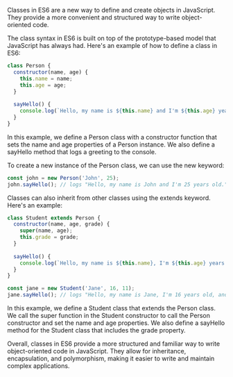 Classes in ES6 are a new way to define and create objects in JavaScript. They provide a more convenient and structured way to write object-oriented code.

The class syntax in ES6 is built on top of the prototype-based model that JavaScript has always had. Here's an example of how to define a class in ES6:

```javascript
class Person {
  constructor(name, age) {
    this.name = name;
    this.age = age;
  }
  
  sayHello() {
    console.log(`Hello, my name is ${this.name} and I'm ${this.age} years old.`);
  }
}
```

In this example, we define a Person class with a constructor function that sets the name and age properties of a Person instance. We also define a sayHello method that logs a greeting to the console.

To create a new instance of the Person class, we can use the new keyword:

```javascript
const john = new Person('John', 25);
john.sayHello(); // logs "Hello, my name is John and I'm 25 years old."
```

Classes can also inherit from other classes using the extends keyword. Here's an example:

```javascript
class Student extends Person {
  constructor(name, age, grade) {
    super(name, age);
    this.grade = grade;
  }
  
  sayHello() {
    console.log(`Hello, my name is ${this.name}, I'm ${this.age} years old, and I'm in grade ${this.grade}.`);
  }
}

const jane = new Student('Jane', 16, 11);
jane.sayHello(); // logs "Hello, my name is Jane, I'm 16 years old, and I'm in grade 11."
```

In this example, we define a Student class that extends the Person class. We call the super function in the Student constructor to call the Person constructor and set the name and age properties. We also define a sayHello method for the Student class that includes the grade property.

Overall, classes in ES6 provide a more structured and familiar way to write object-oriented code in JavaScript. They allow for inheritance, encapsulation, and polymorphism, making it easier to write and maintain complex applications.